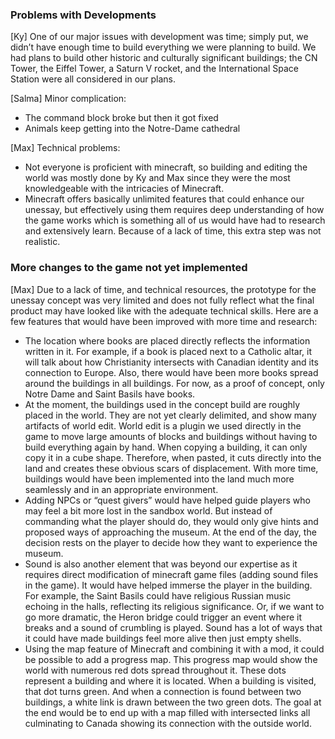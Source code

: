 ### Problems with Developments

[Ky]
One of our major issues with development was time; simply put, we didn’t have enough time to build everything we were planning to build. We had plans to build other historic and culturally significant buildings; the CN Tower, the Eiffel Tower, a Saturn V rocket, and the International Space Station were all considered in our plans. 

[Salma]
Minor complication:
-   The command block broke but then it got fixed
-   Animals keep getting into the Notre-Dame cathedral 

[Max]
Technical problems:
-   Not everyone is proficient with minecraft, so building and editing the world was mostly done by Ky and Max since they were the most knowledgeable with the intricacies of Minecraft.
-   Minecraft offers basically unlimited features that could enhance our unessay, but effectively using them requires deep understanding of how the game works which is something all of us would have had to research and extensively learn. Because of a lack of time, this extra step was not realistic.

### More changes to the game not yet implemented

[Max]
Due to a lack of time, and technical resources, the prototype for the unessay concept was very limited and does not fully reflect what the final product may have looked like with the adequate technical skills. Here are a few features that would have been improved with more time and research:

-   The location where books are placed directly reflects the information written in it. For example, if a book is placed next to a Catholic altar, it will talk about how Christianity intersects with Canadian identity and its connection to Europe. Also, there would have been more books spread around the buildings in all buildings. For now, as a proof of concept, only Notre Dame and Saint Basils have books.
-   At the moment, the buildings used in the concept build are roughly placed in the world. They are not yet clearly delimited, and show many artifacts of world edit. World edit is a plugin we used directly in the game to move large amounts of blocks and buildings without having to build everything again by hand. When copying a building, it can only copy it in a cube shape. Therefore, when pasted, it cuts directly into the land and creates these obvious scars of displacement. With more time, buildings would have been implemented into the land much more seamlessly and in an appropriate environment.
-   Adding NPCs or “quest givers” would have helped guide players who may feel a bit more lost in the sandbox world. But instead of commanding what the player should do, they would only give hints and proposed ways of approaching the museum. At the end of the day, the decision rests on the player to decide how they want to experience the museum.
-   Sound is also another element that was beyond our expertise as it requires direct modification of minecraft game files (adding sound files in the game). It would have helped immerse the player in the building. For example, the Saint Basils could have religious Russian music echoing in the halls, reflecting its religious significance. Or, if we want to go more dramatic, the Heron bridge could trigger an event where it breaks and a sound of crumbling is played. Sound has a lot of ways that it could have made buildings feel more alive then just empty shells.
-   Using the map feature of Minecraft and combining it with a mod, it could be possible to add a progress map. This progress map would show the world with numerous red dots spread throughout it. These dots represent a building and where it is located. When a building is visited, that dot turns green. And when a connection is found between two buildings, a white link is drawn between the two green dots. The goal at the end would be to end up with a map filled with intersected links all culminating to Canada showing its connection with the outside world.